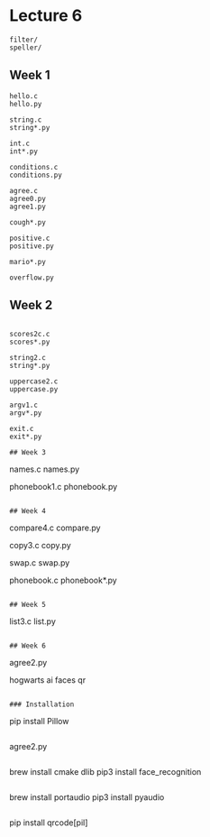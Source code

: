 # Lecture 6

```
filter/
speller/
```

## Week 1

```
hello.c
hello.py

string.c
string*.py

int.c
int*.py

conditions.c
conditions.py

agree.c
agree0.py
agree1.py

cough*.py

positive.c
positive.py

mario*.py

overflow.py
```

## Week 2

```

scores2c.c
scores*.py

string2.c
string*.py

uppercase2.c
uppercase.py

argv1.c
argv*.py

exit.c
exit*.py

## Week 3

```
names.c
names.py

phonebook1.c
phonebook.py
```

## Week 4

```
compare4.c
compare.py

copy3.c
copy.py

swap.c
swap.py

phonebook.c
phonebook*.py
```

## Week 5

```
list3.c
list.py
```

## Week 6

```
agree2.py

hogwarts
ai
faces
qr
```

### Installation

```
pip install Pillow
```

```
agree2.py
```

```
brew install cmake dlib
pip3 install face_recognition
```

```
brew install portaudio
pip3 install pyaudio
```

```
pip install qrcode[pil]
```
